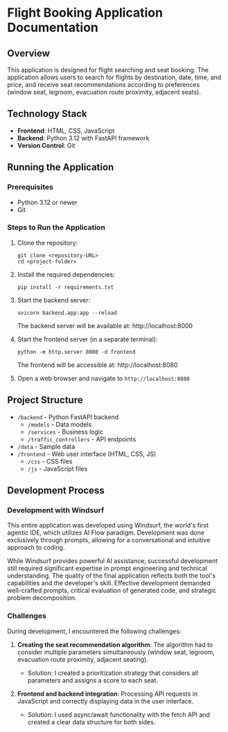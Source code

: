 # Flight Booking Application Documentation

## Overview

This application is designed for flight searching and seat booking. The application allows users to search for flights by destination, date, time, and price, and receive seat recommendations according to preferences (window seat, legroom, evacuation route proximity, adjacent seats).

## Technology Stack

- **Frontend**: HTML, CSS, JavaScript
- **Backend**: Python 3.12 with FastAPI framework
- **Version Control**: Git

## Running the Application

### Prerequisites
- Python 3.12 or newer
- Git

### Steps to Run the Application

1. Clone the repository:
   ```
   git clone <repository-URL>
   cd <project-folder>
   ```

2. Install the required dependencies:
   ```
   pip install -r requirements.txt
   ```

3. Start the backend server:
   ```
   uvicorn backend.app:app --reload
   ```
   
   The backend server will be available at: http://localhost:8000

4. Start the frontend server (in a separate terminal):
   ```
   python -m http.server 8080 -d frontend
   ```
   
   The frontend will be accessible at: http://localhost:8080

5. Open a web browser and navigate to `http://localhost:8080`

## Project Structure

- `/backend` - Python FastAPI backend
  - `/models` - Data models
  - `/services` - Business logic
  - `/traffic_controllers` - API endpoints
- `/data` - Sample data
- `/frontend` - Web user interface (HTML, CSS, JS)
  - `/css` - CSS files
  - `/js` - JavaScript files

## Development Process

### Development with Windsurf

This entire application was developed using Windsurf, the world's first agentic IDE, which utilizes AI Flow paradigm. Development was done exclusively through prompts, allowing for a conversational and intuitive approach to coding.

While Windsurf provides powerful AI assistance, successful development still required significant expertise in prompt engineering and technical understanding. The quality of the final application reflects both the tool's capabilities and the developer's skill. Effective development demanded well-crafted prompts, critical evaluation of generated code, and strategic problem decomposition.

### Challenges

During development, I encountered the following challenges:
1. **Creating the seat recommendation algorithm**: The algorithm had to consider multiple parameters simultaneously (window seat, legroom, evacuation route proximity, adjacent seating).
   * Solution: I created a prioritization strategy that considers all parameters and assigns a score to each seat.

2. **Frontend and backend integration**: Processing API requests in JavaScript and correctly displaying data in the user interface.
   * Solution: I used async/await functionality with the fetch API and created a clear data structure for both sides.
